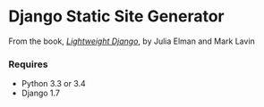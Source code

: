 Django Static Site Generator
=============================
From the book, [*Lightweight Django*](http://www.amazon.com/Lightweight-Django-Julia-Elman/dp/149194594X), by Julia Elman and Mark Lavin

### Requires ###
* Python 3.3 or 3.4
* Django 1.7
